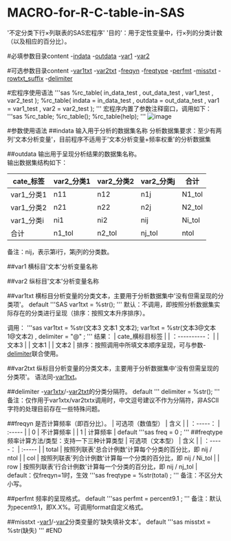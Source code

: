 # MACRO-for-R-C-table-in-SAS
  '不定分类下行×列联表的SAS宏程序'
  '目的'：用于定性变量中，行×列的分类计数（以及相应的百分比）。

#必填参数目录content
-[indata](#indata)
-[outdata](#outdata)
-[var1](#var1)
-[var2](#var2)

#可选参数目录content
-[var1txt](#var1txt)
-[var2txt](#var2txt)
-[freqyn](#freqyn)
-[freqtype](#freqtype)
-[perfmt](#perfmt)
-[misstxt](#misstxt)
-[rowtxt_suffix](#rowtxt_suffix)
-[delimiter](#delimiter)

#宏程序使用语法
'''sas
%rc_table( in_data_test , out_data_test , var1_test , var2_test );
%rc_table( indata = in_data_test , outdata = out_data_test , var1 = var1_test , var2 =  var2_test );
'''
  宏程序内置了参数注释窗口，调用如下：
  '''sas
  %rc_table;
  %rc_table();
  %rc_table(help);
  '''
  ![image](https://github.com/user-attachments/assets/547c80bb-8bb8-4e9d-82b5-2ecbeec981c2)

#参数使用语法
##indata
  输入用于分析的数据集名称
  分析数据集要求：至少有两列'文本分析变量'，目前程序不适用于'文本分析变量+频率权重'的分析数据集 
  
##outdata
  输出用于呈现分析结果的数据集名称。  
  输出数据集结构如下：  
<div align="center">

| cate_标签   | var2_分类1 | var2_分类2 | var2_分类j  |   合计   |
| ----------  | -----------| ----------  | -----------|-----------|
| var1_分类1  | n11        | n12         | n1j        | N1_tol    |
| var1_分类2  | n21        | n22         | n2j        | N2_tol    |
| var1_分类i  | ni1        | ni2         | nij        | Ni_tol    |
| 合计        | n1_tol     | n2_tol      |  nj_tol    | ntol      |

</div>
备注：nij，表示第i行，第j列的分类数。

##var1
  横标目'文本'分析变量名称  
  
##var2
  纵标目'文本'分析变量名称

##var1txt
  横标目分析变量的分类文本，主要用于分析数据集中'没有但需呈现的分类项'。
  default
  '''SAS
  var1txt = %str();
  '''
  默认：不调用，即按照分析数据集实际存在的分类进行呈现（排序：按照文本升序排序）。

  调用：
  '''sas
  var1txt = %str(文本3 文本1 文本2);
  var1txt = %str(文本3@文本1@文本2) , delimiter = "@" ;
  '''
  结果：
  | cate_横标目标签  | 
  | ：----------： | 
  | 文本3 | 
  | 文本1 | 
  | 文本2 |
  排序：按照调用中所填文本顺序呈现，可与参数-[delimiter](#delimiter)联合使用。
  
##var2txt
  纵标目分析变量的分类文本，主要用于分析数据集中'没有但需呈现的分类项'。
  语法同-[var1txt](##var1txt)。

##delimiter
  -[var1xtx](#var1txt)/-[var2txt](#var2txt)的分类分隔符。
  default
  '''
  delimiter = %str();
  '''
  备注：仅作用于var1xtx/var2txtx调用时，中文逗号建议不作为分隔符，非ASCⅡ字符的处理目前存在一些特殊问题。
  

##freqyn
  是否计算频率（即百分比）。
  | 可选项（数值型）  |   含义      |
  | ：-----：         | :-----     |
  | 0                 | 不计算频率  |
  | 1                 |  计算频率   |
  default
  '''sas
  freq = 0 ;
  '''
##freqtype
  频率计算方法/类型：支持一下三种计算类型
  | 可选项（文本型）  |   含义      |
  | ：-----：         | :-----     |
  | total             | 按照列联表'总合计例数'计算每个分类的百分比，即 nij / ntol  |
  | col               | 按照列联表'列合计例数'计算每一个分类的百分比，即 nij / Ni_tol   |
  | row               | 按照列联表'行合计例数'计算每一个分类的百分比，即 nij / nj_tol  |
  default：仅freqyn=1时，生效
  '''sas
  freqtype = %str(total) ;
  '''
  备注：不区分大小写。

##perfmt
  频率的呈现格式。
  default
  '''sas
  perfmt = percent9.1 ;
  '''
  备注：默认为pecent9.1，即X.X%。可调用format自定义格式。
  

##misstxt
  -[var1](#var1)/-[var2](#var2)分类变量的'缺失填补文本'。
  default
  '''sas
  misstxt = %str(缺失)
  '''
#END
    









